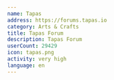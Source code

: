 ```yaml
---
name: Tapas
address: https://forums.tapas.io
category: Arts & Crafts
title: Tapas Forum
description: Tapas Forum
userCount: 29429
icon: tapas.png
activity: very high
language: en
---
```

